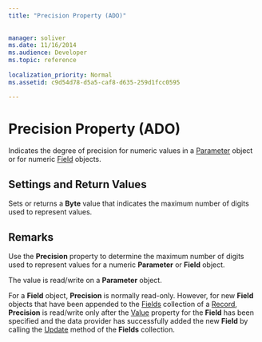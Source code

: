 ```yaml
---
title: "Precision Property (ADO)"
 
 
manager: soliver
ms.date: 11/16/2014
ms.audience: Developer
ms.topic: reference
  
localization_priority: Normal
ms.assetid: c9d54d78-d5a5-caf8-d635-259d1fcc0595

---
```


# Precision Property (ADO)

Indicates the degree of precision for numeric values in a [Parameter](parameter-object-ado.md) object or for numeric [Field](field-object-ado.md) objects. 
  
## Settings and Return Values

Sets or returns a **Byte** value that indicates the maximum number of digits used to represent values. 
  
## Remarks

Use the **Precision** property to determine the maximum number of digits used to represent values for a numeric **Parameter** or **Field** object. 
  
The value is read/write on a **Parameter** object. 
  
For a **Field** object, **Precision** is normally read-only. However, for new **Field** objects that have been appended to the [Fields](fields-collection-ado.md) collection of a [Record](record-object-ado.md), **Precision** is read/write only after the [Value](value-property-ado.md) property for the **Field** has been specified and the data provider has successfully added the new **Field** by calling the [Update](update-method-ado.md) method of the **Fields** collection. 
  

